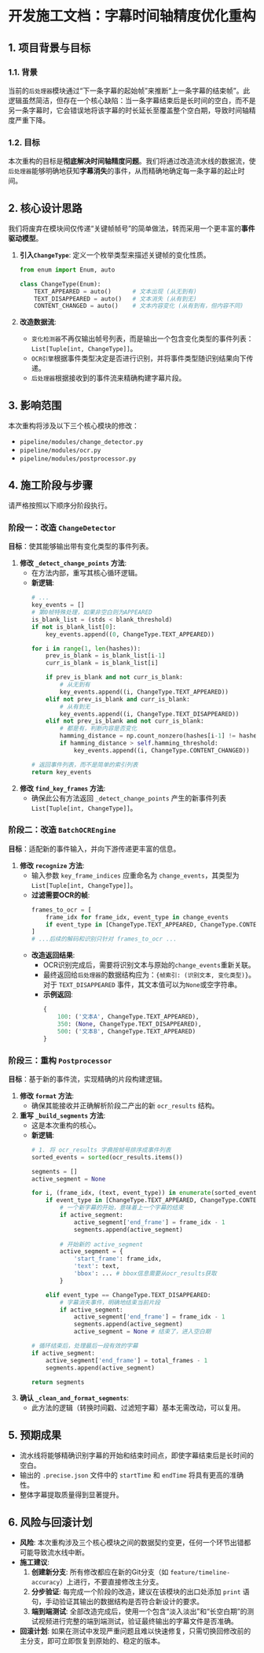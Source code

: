 

# **开发施工文档：字幕时间轴精度优化重构**

## 1. 项目背景与目标

### 1.1. 背景
当前的`后处理器`模块通过“下一条字幕的起始帧”来推断“上一条字幕的结束帧”。此逻辑虽然简洁，但存在一个核心缺陷：当一条字幕结束后是长时间的空白，而不是另一条字幕时，它会错误地将该字幕的时长延长至覆盖整个空白期，导致时间轴精度严重下降。

### 1.2. 目标
本次重构的目标是**彻底解决时间轴精度问题**。我们将通过改造流水线的数据流，使`后处理器`能够明确地获知**字幕消失**的事件，从而精确地确定每一条字幕的起止时间。

## 2. 核心设计思路

我们将废弃在模块间仅传递“关键帧帧号”的简单做法，转而采用一个更丰富的**事件驱动模型**。

1.  **引入`ChangeType`**: 定义一个枚举类型来描述关键帧的变化性质。
    ```python
    from enum import Enum, auto

    class ChangeType(Enum):
        TEXT_APPEARED = auto()      # 文本出现 (从无到有)
        TEXT_DISAPPEARED = auto()   # 文本消失 (从有到无)
        CONTENT_CHANGED = auto()    # 文本内容变化 (从有到有，但内容不同)
    ```

2.  **改造数据流**:
    *   `变化检测器`不再仅输出帧号列表，而是输出一个包含变化类型的事件列表：`List[Tuple[int, ChangeType]]`。
    *   `OCR引擎`根据事件类型决定是否进行识别，并将事件类型随识别结果向下传递。
    *   `后处理器`根据接收到的事件流来精确构建字幕片段。

## 3. 影响范围

本次重构将涉及以下三个核心模块的修改：

*   `pipeline/modules/change_detector.py`
*   `pipeline/modules/ocr.py`
*   `pipeline/modules/postprocessor.py`

## 4. 施工阶段与步骤

请严格按照以下顺序分阶段执行。

### **阶段一：改造 `ChangeDetector`**

**目标**：使其能够输出带有变化类型的事件列表。

1.  **修改 `_detect_change_points` 方法**:
    *   在方法内部，重写其核心循环逻辑。
    *   **新逻辑**:
        ```python
        # ...
        key_events = []
        # 第0帧特殊处理，如果非空白则为APPEARED
        is_blank_list = (stds < blank_threshold)
        if not is_blank_list[0]:
            key_events.append((0, ChangeType.TEXT_APPEARED))

        for i in range(1, len(hashes)):
            prev_is_blank = is_blank_list[i-1]
            curr_is_blank = is_blank_list[i]

            if prev_is_blank and not curr_is_blank:
                # 从无到有
                key_events.append((i, ChangeType.TEXT_APPEARED))
            elif not prev_is_blank and curr_is_blank:
                # 从有到无
                key_events.append((i, ChangeType.TEXT_DISAPPEARED))
            elif not prev_is_blank and not curr_is_blank:
                # 都是有，判断内容是否变化
                hamming_distance = np.count_nonzero(hashes[i-1] != hashes[i])
                if hamming_distance > self.hamming_threshold:
                    key_events.append((i, ChangeType.CONTENT_CHANGED))
        
        # 返回事件列表，而不是简单的索引列表
        return key_events
        ```
2.  **修改 `find_key_frames` 方法**:
    *   确保此公有方法返回 `_detect_change_points` 产生的新事件列表 `List[Tuple[int, ChangeType]]`。

### **阶段二：改造 `BatchOCREngine`**

**目标**：适配新的事件输入，并向下游传递更丰富的信息。

1.  **修改 `recognize` 方法**:
    *   输入参数 `key_frame_indices` 应重命名为 `change_events`，其类型为 `List[Tuple[int, ChangeType]]`。
    *   **过滤需要OCR的帧**:
        ```python
        frames_to_ocr = [
            frame_idx for frame_idx, event_type in change_events 
            if event_type in [ChangeType.TEXT_APPEARED, ChangeType.CONTENT_CHANGED]
        ]
        # ...后续的解码和识别只针对 frames_to_ocr ...
        ```
    *   **改造返回结果**:
        *   OCR识别完成后，需要将识别文本与原始的`change_events`重新关联。
        *   最终返回给`后处理器`的数据结构应为：`{帧索引: (识别文本, 变化类型)}`。对于 `TEXT_DISAPPEARED` 事件，其文本值可以为`None`或空字符串。
        *   **示例返回**:
            ```python
            {
                100: ('文本A', ChangeType.TEXT_APPEARED),
                350: (None, ChangeType.TEXT_DISAPPEARED),
                500: ('文本B', ChangeType.TEXT_APPEARED)
            }
            ```

### **阶段三：重构 `Postprocessor`**

**目标**：基于新的事件流，实现精确的片段构建逻辑。

1.  **修改 `format` 方法**:
    *   确保其能接收并正确解析阶段二产出的新 `ocr_results` 结构。
2.  **重写 `_build_segments` 方法**:
    *   这是本次重构的核心。
    *   **新逻辑**:
        ```python
        # 1. 将 ocr_results 字典按帧号排序成事件列表
        sorted_events = sorted(ocr_results.items())

        segments = []
        active_segment = None

        for i, (frame_idx, (text, event_type)) in enumerate(sorted_events):
            if event_type in [ChangeType.TEXT_APPEARED, ChangeType.CONTENT_CHANGED]:
                # 一个新字幕的开始，意味着上一个字幕的结束
                if active_segment:
                    active_segment['end_frame'] = frame_idx - 1
                    segments.append(active_segment)
                
                # 开始新的 active_segment
                active_segment = {
                    'start_frame': frame_idx,
                    'text': text,
                    'bbox': ... # bbox信息需要从ocr_results获取
                }

            elif event_type == ChangeType.TEXT_DISAPPEARED:
                # 字幕消失事件，明确地结束当前片段
                if active_segment:
                    active_segment['end_frame'] = frame_idx - 1
                    segments.append(active_segment)
                    active_segment = None # 结束了，进入空白期

        # 循环结束后，处理最后一段有效的字幕
        if active_segment:
            active_segment['end_frame'] = total_frames - 1
            segments.append(active_segment)

        return segments
        ```
3.  **确认 `_clean_and_format_segments`**:
    *   此方法的逻辑（转换时间戳、过滤短字幕）基本无需改动，可以复用。

## 5. 预期成果

*   流水线将能够精确识别字幕的开始和结束时间点，即使字幕结束后是长时间的空白。
*   输出的 `.precise.json` 文件中的 `startTime` 和 `endTime` 将具有更高的准确性。
*   整体字幕提取质量得到显著提升。

## 6. 风险与回滚计划

*   **风险**: 本次重构涉及三个核心模块之间的数据契约变更，任何一个环节出错都可能导致流水线中断。
*   **施工建议**:
    1.  **创建新分支**: 所有修改都应在新的Git分支（如 `feature/timeline-accuracy`）上进行，不要直接修改主分支。
    2.  **分步验证**: 每完成一个阶段的改造，建议在该模块的出口处添加 `print` 语句，手动验证其输出的数据结构是否符合新设计的要求。
    3.  **端到端测试**: 全部改造完成后，使用一个包含“淡入淡出”和“长空白期”的测试视频进行完整的端到端测试，验证最终输出的字幕文件是否准确。
*   **回滚计划**: 如果在测试中发现严重问题且难以快速修复，只需切换回修改前的主分支，即可立即恢复到原始的、稳定的版本。